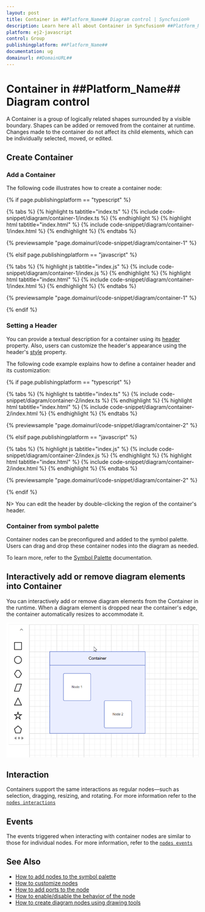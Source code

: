 ```yaml
---
layout: post
title: Container in ##Platform_Name## Diagram control | Syncfusion®
description: Learn here all about Container in Syncfusion® ##Platform_Name## Diagram control of Syncfusion Essential® JS 2 and more.
platform: ej2-javascript
control: Group 
publishingplatform: ##Platform_Name##
documentation: ug
domainurl: ##DomainURL##
---
```


# Container in ##Platform_Name## Diagram control

A Container is a group of logically related shapes surrounded by a visible boundary. Shapes can be added or removed from the container at runtime. Changes made to the container do not affect its child elements, which can be individually selected, moved, or edited.

## Create Container

### Add a Container

The following code illustrates how to create a container node:

{% if page.publishingplatform == "typescript" %}

{% tabs %}
{% highlight ts tabtitle="index.ts" %}
{% include code-snippet/diagram/container-1/index.ts %}
{% endhighlight %}
{% highlight html tabtitle="index.html" %}
{% include code-snippet/diagram/container-1/index.html %}
{% endhighlight %}
{% endtabs %}
        
{% previewsample "page.domainurl/code-snippet/diagram/container-1" %}

{% elsif page.publishingplatform == "javascript" %}

{% tabs %}
{% highlight js tabtitle="index.js" %}
{% include code-snippet/diagram/container-1/index.js %}
{% endhighlight %}
{% highlight html tabtitle="index.html" %}
{% include code-snippet/diagram/container-1/index.html %}
{% endhighlight %}
{% endtabs %}

{% previewsample "page.domainurl/code-snippet/diagram/container-1" %}

{% endif %}

### Setting a Header

You can provide a textual description for a container using its [header](https://ej2.syncfusion.com/documentation/api/diagram/ContainerModel/#header) property. Also, users can customize the header's appearance using the header's [style](https://ej2.syncfusion.com/documentation/api/diagram/HeaderModel/#style) property.

The following code example explains how to define a container header and its customization:

{% if page.publishingplatform == "typescript" %}

{% tabs %}
{% highlight ts tabtitle="index.ts" %}
{% include code-snippet/diagram/container-2/index.ts %}
{% endhighlight %}
{% highlight html tabtitle="index.html" %}
{% include code-snippet/diagram/container-2/index.html %}
{% endhighlight %}
{% endtabs %}
        
{% previewsample "page.domainurl/code-snippet/diagram/container-2" %}

{% elsif page.publishingplatform == "javascript" %}

{% tabs %}
{% highlight js tabtitle="index.js" %}
{% include code-snippet/diagram/container-2/index.js %}
{% endhighlight %}
{% highlight html tabtitle="index.html" %}
{% include code-snippet/diagram/container-2/index.html %}
{% endhighlight %}
{% endtabs %}

{% previewsample "page.domainurl/code-snippet/diagram/container-2" %}

{% endif %}

N> You can edit the header by double-clicking the region of the container's header.

### Container from symbol palette

Container nodes can be preconfigured and added to the symbol palette. Users can drag and drop these container nodes into the diagram as needed.

To learn more, refer to the [Symbol Palette](./symbol-palette) documentation.

## Interactively add or remove diagram elements into Container

You can interactively add or remove diagram elements from the Container in the runtime. When a diagram element is dropped near the container's edge, the container automatically resizes to accommodate it.

![Container](images/container.gif)

## Interaction

Containers support the same interactions as regular nodes—such as selection, dragging, resizing, and rotating. For more information refer to the [`nodes interactions`](./nodes-interaction)

## Events

The events triggered when interacting with container nodes are similar to those for individual nodes. For more information, refer to the [`nodes events`](./nodes-events)

## See Also

* [How to add nodes to the symbol palette](./symbol-palette)
* [How to customize nodes](./customization)
* [How to add ports to the node](./ports)
* [How to enable/disable the behavior of the node](./constraints)
* [How to create diagram nodes using drawing tools](./tools)
